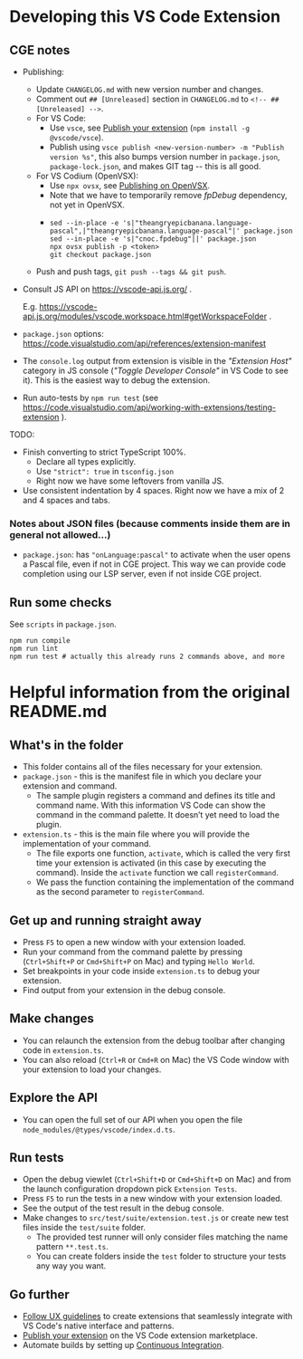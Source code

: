 # Developing this VS Code Extension

## CGE notes

- Publishing:
  - Update `CHANGELOG.md` with new version number and changes.
  - Comment out `## [Unreleased]` section in `CHANGELOG.md` to `<!-- ## [Unreleased] -->`.
  - For VS Code:
    - Use `vsce`, see [Publish your extension](https://code.visualstudio.com/api/working-with-extensions/publishing-extension) (`npm install -g @vscode/vsce`).
    - Publish using `vsce publish <new-version-number> -m "Publish version %s"`, this also bumps version number in `package.json`, `package-lock.json`, and makes GIT tag -- this is all good.
  - For VS Codium (OpenVSX):
    - Use `npx ovsx`, see [Publishing on OpenVSX](https://github.com/eclipse/openvsx/wiki/Publishing-Extensions).
    - Note that we have to temporarily remove _fpDebug_ dependency, not yet in OpenVSX.
    - ```
      sed --in-place -e 's|"theangryepicbanana.language-pascal",|"theangryepicbanana.language-pascal"|' package.json
      sed --in-place -e 's|"cnoc.fpdebug"||' package.json
      npx ovsx publish -p <token>
      git checkout package.json
      ```
  - Push and push tags, `git push --tags && git push`.

- Consult JS API on https://vscode-api.js.org/ .

  E.g. https://vscode-api.js.org/modules/vscode.workspace.html#getWorkspaceFolder .

- `package.json` options: https://code.visualstudio.com/api/references/extension-manifest

- The `console.log` output from extension is visible in the _"Extension Host"_ category in JS console (_"Toggle Developer Console"_ in VS Code to see it). This is the easiest way to debug the extension.

- Run auto-tests by `npm run test` (see https://code.visualstudio.com/api/working-with-extensions/testing-extension ).

TODO:

- Finish converting to strict TypeScript 100%.
    - Declare all types explicitly.
    - Use `"strict": true` in `tsconfig.json`
    - Right now we have some leftovers from vanilla JS.
- Use consistent indentation by 4 spaces. Right now we have a mix of 2 and 4 spaces and tabs.

### Notes about JSON files (because comments inside them are in general not allowed...)

- `package.json`: has `"onLanguage:pascal"` to activate when the user opens a Pascal file, even if not in CGE project. This way we can provide code completion using our LSP server, even if not inside CGE project.

## Run some checks

See `scripts` in `package.json`.

```
npm run compile
npm run lint
npm run test # actually this already runs 2 commands above, and more
```

# Helpful information from the original README.md

## What's in the folder

* This folder contains all of the files necessary for your extension.
* `package.json` - this is the manifest file in which you declare your extension and command.
  * The sample plugin registers a command and defines its title and command name. With this information VS Code can show the command in the command palette. It doesn’t yet need to load the plugin.
* `extension.ts` - this is the main file where you will provide the implementation of your command.
  * The file exports one function, `activate`, which is called the very first time your extension is activated (in this case by executing the command). Inside the `activate` function we call `registerCommand`.
  * We pass the function containing the implementation of the command as the second parameter to `registerCommand`.

## Get up and running straight away

* Press `F5` to open a new window with your extension loaded.
* Run your command from the command palette by pressing (`Ctrl+Shift+P` or `Cmd+Shift+P` on Mac) and typing `Hello World`.
* Set breakpoints in your code inside `extension.ts` to debug your extension.
* Find output from your extension in the debug console.

## Make changes

* You can relaunch the extension from the debug toolbar after changing code in `extension.ts`.
* You can also reload (`Ctrl+R` or `Cmd+R` on Mac) the VS Code window with your extension to load your changes.

## Explore the API

* You can open the full set of our API when you open the file `node_modules/@types/vscode/index.d.ts`.

## Run tests

* Open the debug viewlet (`Ctrl+Shift+D` or `Cmd+Shift+D` on Mac) and from the launch configuration dropdown pick `Extension Tests`.
* Press `F5` to run the tests in a new window with your extension loaded.
* See the output of the test result in the debug console.
* Make changes to `src/test/suite/extension.test.js` or create new test files inside the `test/suite` folder.
  * The provided test runner will only consider files matching the name pattern `**.test.ts`.
  * You can create folders inside the `test` folder to structure your tests any way you want.

## Go further

 * [Follow UX guidelines](https://code.visualstudio.com/api/ux-guidelines/overview) to create extensions that seamlessly integrate with VS Code's native interface and patterns.
 * [Publish your extension](https://code.visualstudio.com/api/working-with-extensions/publishing-extension) on the VS Code extension marketplace.
 * Automate builds by setting up [Continuous Integration](https://code.visualstudio.com/api/working-with-extensions/continuous-integration).

